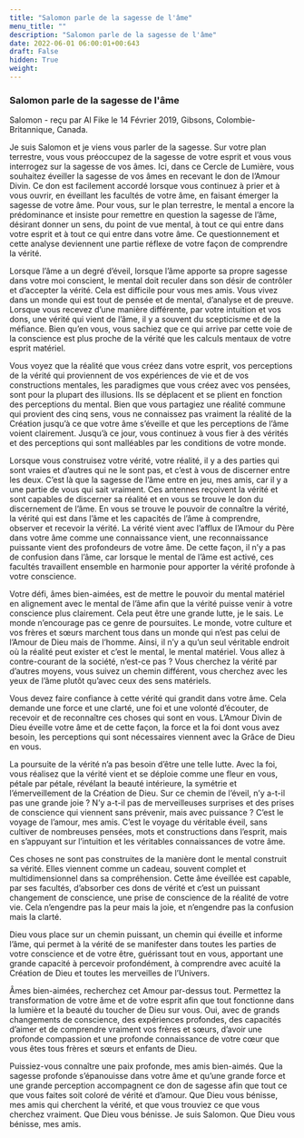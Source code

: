 ```yaml
---
title: "Salomon parle de la sagesse de l'âme"
menu_title: ""
description: "Salomon parle de la sagesse de l'âme"
date: 2022-06-01 06:00:01+00:643
draft: False
hidden: True
weight:
---
```

### Salomon parle de la sagesse de l'âme

Salomon - reçu par Al Fike le 14 Février 2019, Gibsons, Colombie-Britannique, Canada.

Je suis Salomon et je viens vous parler de la sagesse. Sur votre plan terrestre, vous vous préoccupez de la sagesse de votre esprit et vous vous interrogez sur la sagesse de vos âmes. Ici, dans ce Cercle de Lumière, vous souhaitez éveiller la sagesse de vos âmes en recevant le don de l’Amour Divin. Ce don est facilement accordé lorsque vous continuez à prier et à vous ouvrir, en éveillant les facultés de votre âme, en faisant émerger la sagesse de votre âme. Pour vous, sur le plan terrestre, le mental a encore la prédominance et insiste pour remettre en question la sagesse de l’âme, désirant donner un sens, du point de vue mental, à tout ce qui entre dans votre esprit et à tout ce qui entre dans votre âme. Ce questionnement et cette analyse deviennent une partie réflexe de votre façon de comprendre la vérité.

Lorsque l’âme a un degré d’éveil, lorsque l’âme apporte sa propre sagesse dans votre moi conscient, le mental doit reculer dans son désir de contrôler et d’accepter la vérité. Cela est difficile pour vous mes amis. Vous vivez dans un monde qui est tout de pensée et de mental, d’analyse et de preuve. Lorsque vous recevez d’une manière différente, par votre intuition et vos dons, une vérité qui vient de l’âme, il y a souvent du scepticisme et de la méfiance. Bien qu’en vous, vous sachiez que ce qui arrive par cette voie de la conscience est plus proche de la vérité que les calculs mentaux de votre esprit matériel.

Vous voyez que la réalité que vous créez dans votre esprit, vos perceptions de la vérité qui proviennent de vos expériences de vie et de vos constructions mentales, les paradigmes que vous créez avec vos pensées, sont pour la plupart des illusions. Ils se déplacent et se plient en fonction des perceptions du mental. Bien que vous partagiez une réalité commune qui provient des cinq sens, vous ne connaissez pas vraiment la réalité de la Création jusqu’à ce que votre âme s’éveille et que les perceptions de l’âme voient clairement. Jusqu’à ce jour, vous continuez à vous fier à des vérités et des perceptions qui sont malléables par les conditions de votre monde.

Lorsque vous construisez votre vérité, votre réalité, il y a des parties qui sont vraies et d’autres qui ne le sont pas, et c’est à vous de discerner entre les deux. C’est là que la sagesse de l’âme entre en jeu, mes amis, car il y a une partie de vous qui sait vraiment. Ces antennes reçoivent la vérité et sont capables de discerner sa réalité et en vous se trouve le don du discernement de l’âme. En vous se trouve le pouvoir de connaître la vérité, la vérité qui est dans l’âme et les capacités de l’âme à comprendre, observer et recevoir la vérité. La vérité vient avec l’afflux de l’Amour du Père dans votre âme comme une connaissance vient, une reconnaissance puissante vient des profondeurs de votre âme. De cette façon, il n’y a pas de confusion dans l’âme, car lorsque le mental de l’âme est activé, ces facultés travaillent ensemble en harmonie pour apporter la vérité profonde à votre conscience.

Votre défi, âmes bien-aimées, est de mettre le pouvoir du mental matériel en alignement avec le mental de l’âme afin que la vérité puisse venir à votre conscience plus clairement. Cela peut être une grande lutte, je le sais. Le monde n’encourage pas ce genre de poursuites. Le monde, votre culture et vos frères et sœurs marchent tous dans un monde qui n’est pas celui de l’Amour de Dieu mais de l’homme. Ainsi, il n’y a qu’un seul véritable endroit où la réalité peut exister et c’est le mental, le mental matériel. Vous allez à contre-courant de la société, n’est-ce pas ? Vous cherchez la vérité par d’autres moyens, vous suivez un chemin différent, vous cherchez avec les yeux de l’âme plutôt qu’avec ceux des sens matériels.

Vous devez faire confiance à cette vérité qui grandit dans votre âme. Cela demande une force et une clarté, une foi et une volonté d’écouter, de recevoir et de reconnaître ces choses qui sont en vous. L’Amour Divin de Dieu éveille votre âme et de cette façon, la force et la foi dont vous avez besoin, les perceptions qui sont nécessaires viennent avec la Grâce de Dieu en vous.

La poursuite de la vérité n’a pas besoin d’être une telle lutte. Avec la foi, vous réalisez que la vérité vient et se déploie comme une fleur en vous, pétale par pétale, révélant la beauté intérieure, la symétrie et l’émerveillement de la Création de Dieu. Sur ce chemin de l’éveil, n’y a-t-il pas une grande joie ? N’y a-t-il pas de merveilleuses surprises et des prises de conscience qui viennent sans prévenir, mais avec puissance ? C’est le voyage de l’amour, mes amis. C’est le voyage du véritable éveil, sans cultiver de nombreuses pensées, mots et constructions dans l’esprit, mais en s’appuyant sur l’intuition et les véritables connaissances de votre âme.

Ces choses ne sont pas construites de la manière dont le mental construit sa vérité. Elles viennent comme un cadeau, souvent complet et multidimensionnel dans sa compréhension. Cette âme éveillée est capable, par ses facultés, d’absorber ces dons de vérité et c’est un puissant changement de conscience, une prise de conscience de la réalité de votre vie. Cela n’engendre pas la peur mais la joie, et n’engendre pas la confusion mais la clarté.

Dieu vous place sur un chemin puissant, un chemin qui éveille et informe l’âme, qui permet à la vérité de se manifester dans toutes les parties de votre conscience et de votre être, guérissant tout en vous, apportant une grande capacité à percevoir profondément, à comprendre avec acuité la Création de Dieu et toutes les merveilles de l’Univers.

Âmes bien-aimées, recherchez cet Amour par-dessus tout. Permettez la transformation de votre âme et de votre esprit afin que tout fonctionne dans la lumière et la beauté du toucher de Dieu sur vous. Oui, avec de grands changements de conscience, des expériences profondes, des capacités d’aimer et de comprendre vraiment vos frères et sœurs, d’avoir une profonde compassion et une profonde connaissance de votre cœur que vous êtes tous frères et sœurs et enfants de Dieu.

Puissiez-vous connaître une paix profonde, mes amis bien-aimés. Que la sagesse profonde s’épanouisse dans votre âme et qu’une grande force et une grande perception accompagnent ce don de sagesse afin que tout ce que vous faites soit coloré de vérité et d’amour. Que Dieu vous bénisse, mes amis qui cherchent la vérité, et que vous trouviez ce que vous cherchez vraiment. Que Dieu vous bénisse. Je suis Salomon. Que Dieu vous bénisse, mes amis.
